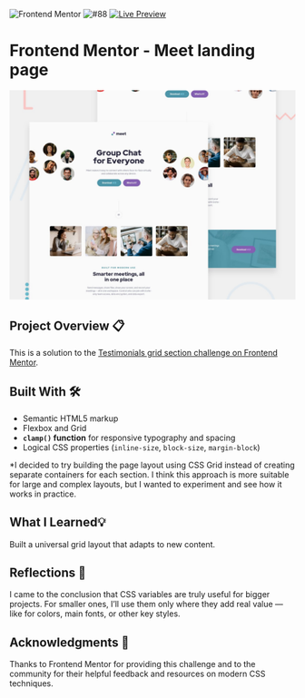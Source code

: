 ![Frontend Mentor](https://img.shields.io/badge/Frontend%20Mentor-Challenge-4BC0F0?logo=frontendmentor&logoColor=white) ![#88](https://img.shields.io/badge/%239-red) [![Live Preview](https://img.shields.io/badge/Live-Preview-green)]()

# Frontend Mentor - Meet landing page
![Design preview for the Meet landing page](./preview.jpg)

## Project Overview 📋 

This is a solution to the [Testimonials grid section challenge on Frontend Mentor](https://www.frontendmentor.io/challenges/meet-landing-page-rbTDS6OUR).

## Built With 🛠️

- Semantic HTML5 markup
- Flexbox and Grid
- **`clamp()` function** for responsive typography and spacing
- Logical CSS properties (`inline-size`, `block-size`, `margin-block`)

*I decided to try building the page layout using CSS Grid instead of creating separate containers for each section.
 I think this approach is more suitable for large and complex layouts, but I wanted to experiment and see how it works in practice.  

##  What I Learned💡
 Built a universal grid layout that adapts to new content.
   

## Reflections 💭

I came to the conclusion that CSS variables are truly useful for bigger projects.
For smaller ones, I’ll use them only where they add real value — like for colors, main fonts, or other key styles.


##  Acknowledgments 🙏
Thanks to Frontend Mentor for providing this challenge and to the community for their helpful feedback and resources on modern CSS techniques.

